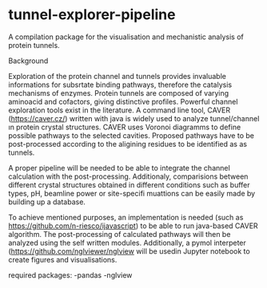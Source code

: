 # tunnel-explorer-pipeline
A compilation package for the visualisation and mechanistic analysis of protein tunnels.

Background 

Exploration of the protein channel and tunnels provides invaluable informations for subsrtate binding pathways, therefore the catalysis mechanisms of enzymes. Protein tunnels are
composed of varying aminoacid and cofactors, giving distinctive profiles. Powerful channel exploration tools exist in the literature. A command line tool, CAVER
(https://caver.cz/) written with java is widely used to analyze tunnel/channel ın protein crystal structures. CAVER uses Voronoi diagramms to define possible pathways to the
selected cavities. Proposed pathways have to be post-processed according to the aligining residues to be identified as as tunnels. 

A proper pipeline will be needed to be able to integrate the channel calculation with the post-processing. Additionaly, comparisions between different crystal structures obtained
in different conditions such as buffer types, pH, beamline power or site-specifi muattions can be easily made by building up a database.           

To achieve mentioned purposes, an implementation is needed (such as https://github.com/n-riesco/ijavascript) to be able to run java-based CAVER algorithm.
The post-processing of calculated pathways will then be analyzed using the self written modules. Additionally, a pymol interpeter (https://github.com/nglviewer/nglview will be usedin Jupyter notebook to create figures and visualisations. 

required packages: 
-pandas
-nglview
